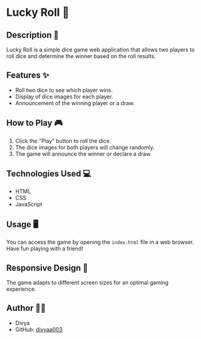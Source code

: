 # Lucky Roll 🎲

## Description 🎯
Lucky Roll is a simple dice game web application that allows two players to roll dice and determine the winner based on the roll results.

## Features ✨
- Roll two dice to see which player wins.
- Display of dice images for each player.
- Announcement of the winning player or a draw.

## How to Play 🎮
1. Click the "Play" button to roll the dice.
2. The dice images for both players will change randomly.
3. The game will announce the winner or declare a draw.

## Technologies Used 💻
- HTML
- CSS
- JavaScript

## Usage 🖥️
You can access the game by opening the `index.html` file in a web browser. Have fun playing with a friend!

## Responsive Design 📱
The game adapts to different screen sizes for an optimal gaming experience.

## Author 👩‍💻
- Divya
- GitHub: [divyaa003](https://github.com/divyaa003)
